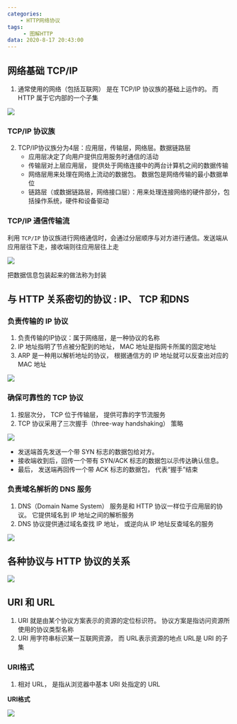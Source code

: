 ```yaml
---
categories:
    - HTTP网络协议
tags:
	 - 图解HTTP
data: 2020-8-17 20:43:00
---
```




## 网络基础 TCP/IP

1. 通常使用的网络（包括互联网） 是在 TCP/IP 协议族的基础上运作的。 而 HTTP 属于它内部的一个子集

![](https://s1.ax1x.com/2020/08/17/dmO0bV.png)

### TCP/IP 协议族

2. TCP/IP协议族分为4层：应用层，传输层，网络层。数据链路层
   * 应用层决定了向用户提供应用服务时通信的活动
   * 传输层对上层应用层， 提供处于网络连接中的两台计算机之间的数据传输
   * 网络层用来处理在网络上流动的数据包。 数据包是网络传输的最小数据单位
   * 链路层（或数据链路层，网络接口层）：用来处理连接网络的硬件部分，包括操作系统，硬件和设备驱动



### TCP/IP 通信传输流

利用 `TCP/IP` 协议族进行网络通信时，会通过分层顺序与对方进行通信。发送端从应用层往下走，接收端则往应用层往上走

![](https://s1.ax1x.com/2020/08/17/dmOrUU.png)

把数据信息包装起来的做法称为封装



## 与 HTTP 关系密切的协议 : IP、 TCP 和DNS

### 负责传输的 IP 协议

1. 负责传输的IP协议：属于网络层，是一种协议的名称
2. IP 地址指明了节点被分配到的地址， MAC 地址是指网卡所属的固定地址
3. ARP 是一种用以解析地址的协议， 根据通信方的 IP 地址就可以反查出对应的 MAC 地址

![](https://s1.ax1x.com/2020/08/17/dmOs5F.png)

### 确保可靠性的 TCP 协议

1. 按层次分， TCP 位于传输层， 提供可靠的字节流服务
2.  TCP 协议采用了三次握手（three-way handshaking） 策略



![](https://s1.ax1x.com/2020/08/17/dmOwD0.png)

* 发送端首先发送一个带 SYN 标志的数据包给对方。 
* 接收端收到后，回传一个带有 SYN/ACK 标志的数据包以示传达确认信息。 
* 最后， 发送端再回传一个带 ACK 标志的数据包， 代表“握手”结束



### 负责域名解析的 DNS 服务

1. DNS（Domain Name System） 服务是和 HTTP 协议一样位于应用层的协议。 它提供域名到 IP 地址之间的解析服务
2. DNS 协议提供通过域名查找 IP 地址， 或逆向从 IP 地址反查域名的服务

![](https://s1.ax1x.com/2020/08/17/dmODET.png)



## 各种协议与 HTTP 协议的关系

![](https://s1.ax1x.com/2020/08/17/dmOc8J.png)



## URI 和 URL

1.  URI 就是由某个协议方案表示的资源的定位标识符。 协议方案是指访问资源所使用的协议类型名称
2. URI 用字符串标识某一互联网资源， 而 URL表示资源的地点   URL是 URI 的子集



### URI格式

1. 相对 URL， 是指从浏览器中基本 URI 处指定的 URL



**URI格式**

![](https://s1.ax1x.com/2020/08/17/dmO6C4.png)